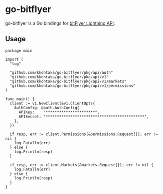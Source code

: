 # go-bitflyer

go-bitflyer is a Go bindings for [bitFlyer Lightning API](https://lightning.bitflyer.jp/docs?lang=en).

## Usage

```golang
package main

import (
  "log"

  "github.com/kkohtaka/go-bitflyer/pkg/api/auth"
  "github.com/kkohtaka/go-bitflyer/pkg/api/v1"
  "github.com/kkohtaka/go-bitflyer/pkg/api/v1/markets"
  "github.com/kkohtaka/go-bitflyer/pkg/api/v1/permissions"
)

func main() {
  client := v1.NewClient(&v1.ClientOpts{
    AuthConfig: &auth.AuthConfig{
      APIKey:    "**********************",
      APISecret: "********************************************",
    },
  })

  if resp, err := client.Permissions(&permissions.Request{}); err != nil {
    log.Fatalln(err)
  } else {
    log.Println(resp)
  }

  if resp, err := client.Markets(&markets.Request{}); err != nil {
    log.Fatalln(err)
  } else {
    log.Println(resp)
  }
}

```
